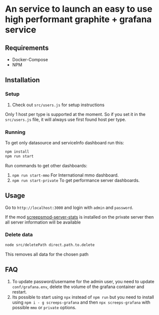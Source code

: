 # An service to launch an easy to use high performant graphite + grafana service

## Requirements

- Docker-Compose
- NPM

## Installation

### Setup

1. Check out `src/users.js` for setup instructions

Only 1 host per type is supported at the moment. So if you set it in the `src/users.js` file, it will always use first found host per type.

### Running

To get only datasource and serviceInfo dashboard run this:

```bash
npm install
npm run start
```

Run commands to get other dashboards:

1. `npm run start-mmo` For International mmo dashboard.
2. `npm run start-private` To get performance server dashboards.

## Usage

Go to `http://localhost:3000` and login with `admin` and `password`.

If the mod [screepsmod-server-stats](https://github.com/The-International-Screeps-Bot/screepsmod-server-stats) is installed on the private server then all server information will be available

### Delete data

```bash
node src/deletePath direct.path.to.delete
```

This removes all data for the chosen path

## FAQ

1. To update password/username for the admin user, you need to update `conf/grafana.env`, delete the volume of the grafana container and restart.
2. Its possible to start using `npx` instead of `npm run` but you need to install using `npm i - g screeps-grafana` and then `npx screeps-grafana` with possible `mmo` or `private` options.
